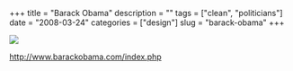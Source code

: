+++
title = "Barack Obama"
description = ""
tags = ["clean", "politicians"]
date = "2008-03-24"
categories = ["design"]
slug = "barack-obama"
+++


 

  <div id="screens-thumbs" class="clearfix">
    <div class="txt-center" id="design-submission"><a href="http://www.barackobama.com/index.php"><img id='bluga-thumbnail-785' class='bluga-thumbnail large' src='//konigi.com/media/bluga/
wt47f276ad25bb0_0.jpg'/></a></div>  
  </div>   
<p><a href="http://www.barackobama.com/index.php">http://www.barackobama.com/index.php</a></p>




